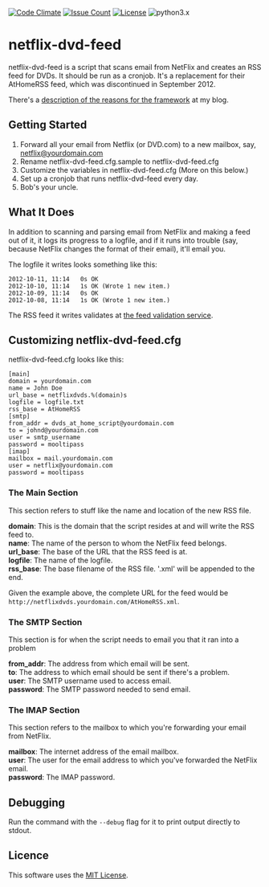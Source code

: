 [![Code Climate](https://codeclimate.com/github/dblume/netflix-dvd-feed/badges/gpa.svg)](https://codeclimate.com/github/dblume/netflix-dvd-feed)
[![Issue Count](https://codeclimate.com/github/dblume/netflix-dvd-feed/badges/issue_count.svg)](https://codeclimate.com/github/dblume/netflix-dvd-feed/issues)
[![License](https://img.shields.io/badge/license-MIT_license-blue.svg)](https://raw.githubusercontent.com/dblume/netflix-dvd-feed/master/LICENSE.txt)
![python3.x](https://img.shields.io/badge/python-3.x-green.svg)

# netflix-dvd-feed
netflix-dvd-feed is a script that scans email from NetFlix and creates an RSS feed for DVDs.  It should be run as a cronjob.  It's a replacement for their AtHomeRSS feed, which was discontinued in September 2012.

There's a [description of the reasons for the framework](http://david.dlma.com/blog/well-mannered-daemon) at my blog.

## Getting Started

1. Forward all your email from Netflix (or DVD.com) to a new mailbox, say, netflix@yourdomain.com
2. Rename netflix-dvd-feed.cfg.sample to netflix-dvd-feed.cfg
3. Customize the variables in netflix-dvd-feed.cfg (More on this below.)
4. Set up a cronjob that runs netflix-dvd-feed every day.
5. Bob's your uncle.

## What It Does

In addition to scanning and parsing email from NetFlix and making a feed out of it, it logs its progress to a logfile, and if it runs into trouble (say, because NetFlix changes the format of their email), it'll email you. 

The logfile it writes looks something like this:

    2012-10-11, 11:14   0s OK
    2012-10-10, 11:14   1s OK (Wrote 1 new item.)
    2012-10-09, 11:14   0s OK
    2012-10-08, 11:14   1s OK (Wrote 1 new item.)

The RSS feed it writes validates at [the feed validation service](http://validator.w3.org/appc/).

## Customizing netflix-dvd-feed.cfg

netflix-dvd-feed.cfg looks like this:

    [main]
    domain = yourdomain.com
    name = John Doe
    url_base = netflixdvds.%(domain)s
    logfile = logfile.txt
    rss_base = AtHomeRSS
    [smtp]
    from_addr = dvds_at_home_script@yourdomain.com
    to = johnd@yourdomain.com
    user = smtp_username
    password = mooltipass
    [imap]
    mailbox = mail.yourdomain.com
    user = netflix@yourdomain.com
    password = mooltipass

### The Main Section

This section refers to stuff like the name and location of the new RSS file.

**domain**: This is the domain that the script resides at and will write the RSS feed to.   
**name**: The name of the person to whom the NetFlix feed belongs.  
**url_base**: The base of the URL that the RSS feed is at.  
**logfile**: The name of the logfile.  
**rss_base**: The base filename of the RSS file.  '.xml' will be appended to the end.

Given the example above, the complete URL for the feed would be `http://netflixdvds.yourdomain.com/AtHomeRSS.xml`.

### The SMTP Section

This section is for when the script needs to email you that it ran into a problem

**from_addr**: The address from which email will be sent.  
**to**: The address to which email should be sent if there's a problem.  
**user**: The SMTP username used to access email.  
**password**: The SMTP password needed to send email.  

### The IMAP Section

This section refers to the mailbox to which you're forwarding your email from NetFlix.

**mailbox**: The internet address of the email mailbox.  
**user**: The user for the email address to which you've forwarded the NetFlix email.  
**password**: The IMAP password.  

## Debugging

Run the command with the ``--debug`` flag for it to print output directly to stdout.

## Licence

This software uses the [MIT License](http://opensource.org/licenses/mit-license.php).

